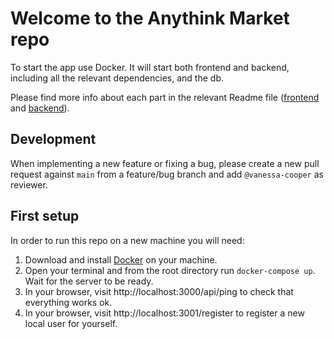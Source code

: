 # Welcome to the Anythink Market repo

To start the app use Docker. It will start both frontend and backend, including all the relevant dependencies, and the db.

Please find more info about each part in the relevant Readme file ([frontend](frontend/readme.md) and [backend](backend/README.md)).

## Development

When implementing a new feature or fixing a bug, please create a new pull request against `main` from a feature/bug branch and add `@vanessa-cooper` as reviewer.

## First setup

In order to run this repo on a new machine you will need:

1. Download and install [Docker](https://docs.docker.com/get-docker/) on your machine.
2. Open your terminal and from the root directory run `docker-compose up`. Wait for the server to be ready.
3. In your browser, visit http://localhost:3000/api/ping to check that everything works ok.
4. In your browser, visit http://localhost:3001/register to register a new local user for yourself.
